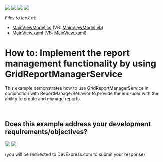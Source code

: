 <!-- default badges list -->
![](https://img.shields.io/endpoint?url=https://codecentral.devexpress.com/api/v1/VersionRange/128651653/21.1.5%2B)
[![](https://img.shields.io/badge/Open_in_DevExpress_Support_Center-FF7200?style=flat-square&logo=DevExpress&logoColor=white)](https://supportcenter.devexpress.com/ticket/details/T320584)
[![](https://img.shields.io/badge/📖_How_to_use_DevExpress_Examples-e9f6fc?style=flat-square)](https://docs.devexpress.com/GeneralInformation/403183)
[![](https://img.shields.io/badge/💬_Leave_Feedback-feecdd?style=flat-square)](#does-this-example-address-your-development-requirementsobjectives)
<!-- default badges end -->
<!-- default file list -->
*Files to look at*:

* [MainViewModel.cs](./CS/ReportManagerServiceExample/ViewModels/MainViewModel.cs) (VB: [MainViewModel.vb](./VB/ReportManagerServiceExample/ViewModels/MainViewModel.vb))
* [MainView.xaml](./CS/ReportManagerServiceExample/Views/MainView.xaml) (VB: [MainView.xaml](./VB/ReportManagerServiceExample/Views/MainView.xaml))
<!-- default file list end -->
# How to: Implement the report management functionality by using GridReportManagerService


This example demonstrates how to use GridReportManagerService in conjunction with ReportManagerBehavior to provide the end-user with the ability to create and manage reports.

<br/>


<!-- feedback -->
## Does this example address your development requirements/objectives?

[<img src="https://www.devexpress.com/support/examples/i/yes-button.svg"/>](https://www.devexpress.com/support/examples/survey.xml?utm_source=github&utm_campaign=wpf-data-grid-use-gridreportmanagerservice-to-implement-report-management-functionality&~~~was_helpful=yes) [<img src="https://www.devexpress.com/support/examples/i/no-button.svg"/>](https://www.devexpress.com/support/examples/survey.xml?utm_source=github&utm_campaign=wpf-data-grid-use-gridreportmanagerservice-to-implement-report-management-functionality&~~~was_helpful=no)

(you will be redirected to DevExpress.com to submit your response)
<!-- feedback end -->
